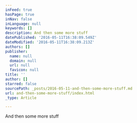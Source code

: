 ```yaml
---
inFeed: true
hasPage: true
inNav: false
inLanguage: null
keywords: []
description: And then some more stuff
datePublished: '2016-05-11T16:38:09.549Z'
dateModified: '2016-05-11T16:38:09.213Z'
authors: []
publisher:
  name: null
  domain: null
  url: null
  favicon: null
title: ''
author: []
starred: false
sourcePath: _posts/2016-05-11-and-then-some-more-stuff.md
url: and-then-some-more-stuff/index.html
_type: Article

---
```

And then some more stuff